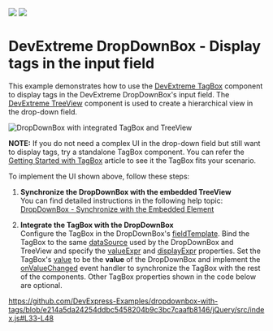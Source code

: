 <!-- default badges list -->
[![](https://img.shields.io/badge/Open_in_DevExpress_Support_Center-FF7200?style=flat-square&logo=DevExpress&logoColor=white)](https://supportcenter.devexpress.com/ticket/details/T1040029)
[![](https://img.shields.io/badge/📖_How_to_use_DevExpress_Examples-e9f6fc?style=flat-square)](https://docs.devexpress.com/GeneralInformation/403183)
<!-- default badges end -->
# DevExtreme DropDownBox - Display tags in the input field

This example demonstrates how to use the [DevExtreme TagBox](https://js.devexpress.com/Documentation/Guide/UI_Components/TagBox/Getting_Started_with_TagBox/) component to display tags in the DevExtreme DropDownBox's input field. The [DevExtreme TreeView](https://js.devexpress.com/Documentation/Guide/UI_Components/TreeView/Getting_Started_with_TreeView/) component is used to create a hierarchical view in the drop-down field.

![DropDownBox with integrated TagBox and TreeView](https://user-images.githubusercontent.com/18551316/142602619-b41ca373-fa29-4c42-8c6c-ed6cba9a499f.png)

**NOTE:** If you do not need a complex UI in the drop-down field but still want to display tags, try a standalone TagBox component. You can refer the [Getting Started with TagBox](https://js.devexpress.com/Documentation/Guide/UI_Components/TagBox/Getting_Started_with_TagBox/) article to see it the TagBox fits your scenario.

To implement the UI shown above, follow these steps:

1. **Synchronize the DropDownBox with the embedded TreeView**       
You can find detailed instructions in the following help topic: [DropDownBox - Synchronize with the Embedded Element](https://js.devexpress.com/Documentation/Guide/UI_Components/DropDownBox/Synchronize_with_the_Embedded_Element/)

1. **Integrate the TagBox with the DropDownBox**        
Configure the TagBox in the DropDownBox's [fieldTemplate](https://js.devexpress.com/Documentation/ApiReference/UI_Components/dxDropDownBox/Configuration/#fieldTemplate). Bind the TagBox to the same [dataSource](https://js.devexpress.com/Documentation/ApiReference/UI_Components/dxTagBox/Configuration/#dataSource) used by the DropDownBox and TreeView and specify the [valueExpr](https://js.devexpress.com/Documentation/ApiReference/UI_Components/dxTagBox/Configuration/#valueExpr) and [displayExpr](https://js.devexpress.com/Documentation/ApiReference/UI_Components/dxTagBox/Configuration/#displayExpr) properties. Set the TagBox's [value](https://js.devexpress.com/Documentation/ApiReference/UI_Components/dxTagBox/Configuration/#value) to be the **value** of the DropDownBox and implement the [onValueChanged](https://js.devexpress.com/Documentation/ApiReference/UI_Components/dxTagBox/Configuration/#onValueChanged) event handler to synchronize the TagBox with the rest of the components. Other TagBox properties shown in the code below are optional.

https://github.com/DevExpress-Examples/dropdownbox-with-tags/blob/e214a5da24254ddbc5458204b9c3bc7caafb8146/jQuery/src/index.js#L33-L48
